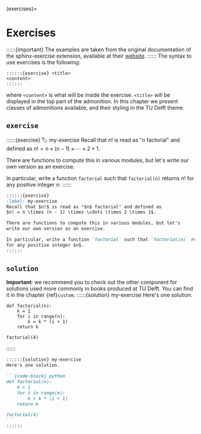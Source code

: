 (exercises)=
# Exercises
::::::{important}
The examples are taken from the original documentation of the sphinx-exercise extension, available at their [website](https://ebp-sphinx-exercise.readthedocs.io/en/latest/index.html#).
::::::
The syntax to use exercises is the following:
```
::::::{exercise} <title>
<content>
::::::
```
where `<content>` is what will be inside the exercise. `<title>` will be displayed in the top part of the admonition. In this chapter we present classes of admonitions available, and their styling in the TU Delft theme.


## `exercise`
::::::{exercise}
:label: my-exercise
Recall that $n!$ is read as "$n$ factorial" and defined as
$n! = n \times (n - 1) \times \cdots \times 2 \times 1$.

There are functions to compute this in various modules, but let's
write our own version as an exercise.

In particular, write a function `factorial` such that `factorial(n)` returns $n!$
for any positive integer $n$.
::::::
````md
::::::{exercise}
:label: my-exercise
Recall that $n!$ is read as "$n$ factorial" and defined as
$n! = n \times (n - 1) \times \cdots \times 2 \times 1$.

There are functions to compute this in various modules, but let's
write our own version as an exercise.

In particular, write a function `factorial` such that `factorial(n)` returns $n!$
for any positive integer $n$.
::::::
````

## `solution`
**Important**: we recommend you to check out the other component for solutions used more commonly in books produced at TU Delft. You can find it in the chapter {ref}`custom`.
::::::{solution} my-exercise
Here's one solution.

```{code-block} python
def factorial(n):
    k = 1
    for i in range(n):
        k = k * (i + 1)
    return k

factorial(4)
```
::::::
````md
::::::{solution} my-exercise
Here's one solution.

```{code-block} python
def factorial(n):
    k = 1
    for i in range(n):
        k = k * (i + 1)
    return k

factorial(4)
```
::::::
````
